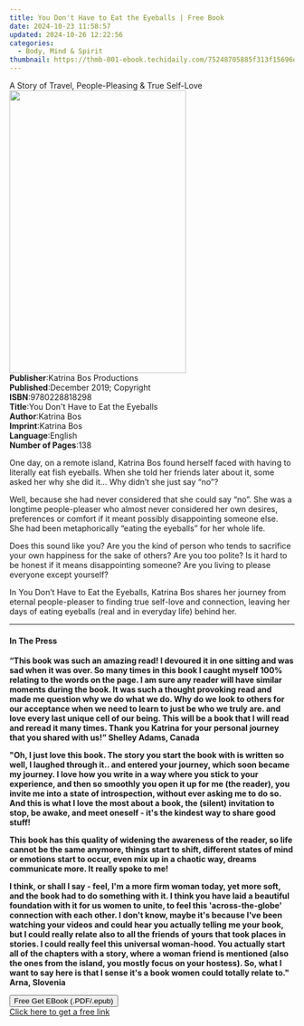 ```yaml
---
title: You Don't Have to Eat the Eyeballs | Free Book
date: 2024-10-23 11:58:57
updated: 2024-10-26 12:22:56
categories:
  - Body, Mind & Spirit
thumbnail: https://thmb-001-ebook.techidaily.com/75248705885f313f15696d1794ad89651269959a9278241557e437b49322e838.jpg
---
```

<main id="book-container">
  <div class="flex flex-col">
    <div class="book-brief flex-1 py-6 px-4 sm:p-6 md:py-10 md:px-8">
      <!-- brief-->
      <div class="book-brief-main">
        A Story of Travel, People-Pleasing & True Self-Love
      </div>
    </div>
    <div
      class="book-meta-info flex-1 grid gap-4 col-start-1 col-end-3 row-start-1 sm:mb-6 sm:grid-cols-4 lg:gap-6 lg:col-start-2 lg:row-end-6 lg:row-span-6 lg:mb-0"
    >
      <div
        class="book-meta-info-left place-content-center mt-4 p-4 text-sm leading-6 col-start-2 col-span-2 dark:text-slate-400"
      >
        <img
          class="w-full h-500 object-cover rounded-lg sm:h-255 sm:col-span-2 lg:col-span-full"
          src="https://img-001-ebook.techidaily.com/11e8561255018727bcc72a840b51fd2fe607d7dc17029f0cb600a23371fd07b8.jpg"
          alt=""
          width="312"
          height="500"
        />
      </div>
      <div
        class="book-meta-info-right mt-2 col-start-1 row-start-2 col-span-3 self-center"
      >
        <!-- meta data  -->
        <div class="flex flex-col px-4 md:px-8">
          <div class="flex-1">
            <strong>Publisher</strong>:<span class="px-2"
              >Katrina Bos Productions</span
            >
          </div>
          <div class="flex-1">
            <strong>Published</strong>:<span class="px-2"
              >December 2019; Copyright</span
            >
          </div>
          <div class="flex-1">
            <strong>ISBN</strong>:<span class="px-2">9780228818298</span>
          </div>
          <div class="flex-1">
            <strong>Title</strong>:<span class="px-2"
              >You Don&#39;t Have to Eat the Eyeballs</span
            >
          </div>
          <div class="flex-1">
            <strong>Author</strong>:<span class="px-2">Katrina Bos</span>
          </div>
          <div class="flex-1">
            <strong>Imprint</strong>:<span class="px-2">Katrina Bos</span>
          </div>
          <div class="flex-1">
            <strong>Language</strong>:<span class="px-2">English</span>
          </div>
          <div class="flex-1">
            <strong>Number of Pages</strong>:<span class="px-2">138</span>
          </div>
        </div>
      </div>
    </div>
    <div class="book-description flex-1 py-6 px-4 sm:p-6 md:py-10 md:px-8">
      <div class="book-description-main">
        <div accordion-content="" id="description">
          <p>
            One day, on a remote island, Katrina Bos found herself faced with
            having to literally eat fish eyeballs. When she told her friends
            later about it, some asked her why she did it... Why didn’t she just
            say “no”?
          </p>
          <p>
            Well, because she had never considered that she could say “no”. She
            was a longtime people-pleaser who almost never considered her own
            desires, preferences or comfort if it meant possibly disappointing
            someone else. She had been metaphorically “eating the eyeballs” for
            her whole life.
          </p>
          <p>
            Does this sound like you? Are you the kind of person who tends to
            sacrifice your own happiness for the sake of others? Are you too
            polite? Is it hard to be honest if it means disappointing someone?
            Are you living to please everyone except yourself?
          </p>
          <p>
            In You Don’t Have to Eat the Eyeballs, Katrina Bos shares her
            journey from eternal people-pleaser to finding true self-love and
            connection, leaving her days of eating eyeballs (real and in
            everyday life) behind her.
          </p>
        </div>
      </div>
    </div>
    <div class="book-excerpts flex-1 py-6 px-4 sm:p-6 md:py-10 md:px-8">
      <!-- excerpts-->
      <div class="book-excerpts-main">
        <hr />
        <h4 class="placeholder placeholder-heading">
          <span>In The Press</span>
        </h4>
        <p></p>
        <p>
          <strong
            >“This book was such an amazing read! I devoured it in one sitting
            and was sad when it was over. So many times in this book I caught
            myself 100% relating to the words on the page. I am sure any reader
            will have similar moments during the book. It was such a thought
            provoking read and made me question why we do what we do. Why do we
            look to others for our acceptance when we need to learn to just be
            who we truly are. and love every last unique cell of our being. This
            will be a book that I will read and reread it many times. Thank you
            Katrina for your personal journey that you shared with us!” Shelley
            Adams, Canada</strong
          >
        </p>
        <p>
          <strong
            >"Oh, I just love this book. The story you start the book with is
            written so well, I laughed through it.. and entered your journey,
            which soon became my journey. I love how you write in a way where
            you stick to your experience, and then so smoothly you open it up
            for me (the reader), you invite me into a state of introspection,
            without ever asking me to do so. And this is what I love the most
            about a book, the (silent) invitation to stop, be awake, and meet
            oneself - it's the kindest way to share good stuff!</strong
          >
        </p>
        <p>
          <strong
            >This book has this quality of widening the awareness of the reader,
            so life cannot be the same anymore, things start to shift, different
            states of mind or emotions start to occur, even mix up in a chaotic
            way, dreams communicate more. It really spoke to me!</strong
          >
        </p>
        <p>
          <strong
            >I think, or shall I say - feel, I'm a more firm woman today, yet
            more soft, and the book had to do something with it. I think you
            have laid a beautiful foundation with it for us women to unite, to
            feel this 'across-the-globe' connection with each other. I don't
            know, maybe it's because I've been watching your videos and could
            hear you actually telling me your book, but I could really relate
            also to all the friends of yours that took places in stories. I
            could really feel this universal woman-hood. You actually start all
            of the chapters with a story, where a woman friend is mentioned
            (also the ones from the island, you mostly focus on your hostess).
            So, what I want to say here is that I sense it's a book women could
            totally relate to." Arna, Slovenia</strong
          >
        </p>
        <p></p>
      </div>
    </div>
    <div
      class="book-about-author flex-1 py-6 px-4 sm:p-6 md:py-10 md:px-8"
    ></div>
    <div class="book-free-get flex-1 py-6 px-4 sm:p-6 md:py-10 md:px-8">
      <button
        id="btn-free-get"
        class="bg-blue-500 hover:bg-blue-700 text-white font-bold py-2 px-4 rounded"
      >
        Free Get EBook (.PDF/.epub)
      </button>
      <div id="countdown-display" class="px-2 text-lg mt-2"></div>
      <a
        id="free-link"
        class="hidden bg-blue-500 hover:bg-blue-700 text-white font-bold py-2 px-4 rounded"
        href="https://www.ebooks.com/en-us/book/209911996/you-don-t-have-to-eat-the-eyeballs/katrina-bos/"
        target="_blank"
        >Click here to get a free link</a
      >
    </div>
    <script>
      let countdownTime = 0;
      let countdownInterval = null;
      document
        .getElementById('btn-free-get')
        .addEventListener('click', startCountdown);
      function startCountdown() {
        countdownTime = new Date().getTime() + 60000 * 3;
        countdownInterval = setInterval(updateCountdown, 1000);
        document.getElementById('btn-free-get').disabled = true;
        document
          .getElementById('btn-free-get')
          .classList.add('bg-gray-500', 'cursor-not-allowed');
      }
      function updateCountdown() {
        let currentTime = new Date().getTime();
        let timeLeft = countdownTime - currentTime;
        let secondsLeft = Math.floor(timeLeft / 1000);
        document.getElementById('countdown-display').innerHTML =
          `Remaining time: ${secondsLeft} seconds.`;
        if (secondsLeft <= 0) {
          clearInterval(countdownInterval);
          document.getElementById('btn-free-get').classList.add('hidden');
          document.getElementById('free-link').classList.remove('hidden');
          document.getElementById('countdown-display').innerHTML = '';
        }
      }
    </script>
  </div>
</main>

